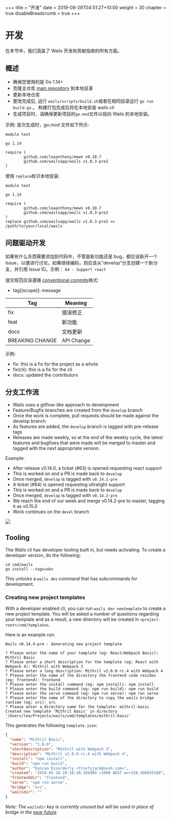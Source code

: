 +++
title = "开发"
date = 2019-08-29T04:51:27+10:00
weight = 30
chapter = true
disableBreadcrumb = true
+++

<!-- TODO:翻译未完成 -->

# 开发

在本节中，我们涵盖了 Wails 开发和贡献指南的所有方面。

## 概述

- 确保您使用的是 Go 1.14+
- 克隆主仓库 [main repository](https://github.com/wailsapp/wails) 到本地目录
- 更新本地仓库
- 更改完成后, 运行 `wails/scripts/build.sh`或者在相同目录运行 `go run build.go` 。 构建打包完成后将在本地安装 wails cli
- 生成项目时，请确保更新项目的`go.mod`文件以指向 Wails 的本地安装。

示例:
首次生成时，go.mod 文件如下所示:

```
module test

go 1.14

require (
        github.com/leaanthony/mewn v0.10.7
        github.com/wailsapp/wails v1.0.3-pre2
)
```

使用 `replace`标识本地安装:

```
module test

go 1.14

require (
        github.com/leaanthony/mewn v0.10.7
        github.com/wailsapp/wails v1.0.3-pre2
)
replace github.com/wailsapp/wails v1.0.3-pre2 => /path/to/your/local/wails
```

## 问题驱动开发

如果有什么东西需要添加到代码中，不管是新功能还是 bug，都应该新开一个 Issue，以便进行讨论。如果继续编码，则应该从“develop”分支创建一个新分支，并引用 Issue ID。示例：
`64 - Support react`

提交规范应该遵循 [conventional commits](https://www.conventionalcommits.org/en/v1.0.0-beta.3/#summary)格式:

- tag[(scope)]: message

| Tag             | Meaning    |
| --------------- | ---------- |
| fix             | 错误修正   |
| feat            | 新功能     |
| docs            | 文档更新   |
| BREAKING CHANGE | API Change |

示例:

- fix: this is a fix for the project as a whole
- fix(cli): this is a fix for the cli
- docs: updated the contributors

## 分支工作流

- Wails uses a gitflow-like approach to development
- Feature/Bugfix branches are created from the `develop` branch
- Once the work is complete, pull requests should be made against the develop branch
- As features are added, the `develop` branch is tagged with pre-release tags
- Releases are made weekly, so at the end of the weekly cycle, the latest features and bugfixes that were made will be merged to master and tagged with the next appropriate version.

Example:

- After release v0.14.0, a ticket (#63) is opened requesting react support
- This is worked on and a PR is made back to `develop`
- Once merged, `develop` is tagged with `v0.14.1-pre`
- A ticket (#64) is opened requesting ultralight support
- This is worked on and a PR is made back to `develop`
- Once merged, `develop` is tagged with `v0.14.2-pre`
- We reach the end of our week and merge v0.14.2-pre to master, tagging it as v0.15.0
- Work continues on the `devel` branch

<div class="imagecontainer">
  <img src="/images/develbranch.png">
</div>

## Tooling

The Wails cli has developer tooling built in, but needs activating. To create a developer version, do the following:

```
cd cmd/wails
go install --tags=dev
```

This unlocks a `wails dev` command that has subcommands for development.

### Creating new project templates

With a developer enabled cli, you can run `wails dev newtemplate` to create a new project template. You will be asked a number of questions regarding your template and as a result, a new directory will be created in `<project-root>/cmd/templates`.

Here is an example run:

```
Wails v0.14.4-pre - Generating new project template

? Please enter the name of your template (eg: React/Webpack Basic): Mithril Basic
? Please enter a short description for the template (eg: React with Webpack 4): Mithril with Webpack 3
? Please enter a long description: Mithril v2.0.0-rc.4 with Webpack 4
? Please enter the name of the directory the frontend code resides (eg: frontend): frontend
? Please enter the install command (eg: npm install): npm install
? Please enter the build command (eg: npm run build): npm run build
? Please enter the serve command (eg: npm run serve): npm run serve
? Please enter the name of the directory to copy the wails bridge runtime (eg: src): src
? Please enter a directory name for the template: mithril-basic
Created new template 'Mithril Basic' in directory '/Users/lea/Projects/wails/cmd/templates/mithril-basic'
```

This generates the following `template.json`:

```json
{
  "name": "Mithril Basic",
  "version": "1.0.0",
  "shortdescription": "Mithril with Webpack 3",
  "description": "Mithril v2.0.0-rc.4 with Webpack 4",
  "install": "npm install",
  "build": "npm run build",
  "author": "Duncan Disorderly <frostyjack@sesh.com>",
  "created": "2019-05-20 20:16:30.394489 +1000 AEST m=+159.490635188",
  "frontenddir": "frontend",
  "serve": "npm run serve",
  "bridge": "src",
  "wailsdir": ""
}
```

_Note: The `wailsdir` key is currently unused but will be used in place of bridge in the [near future](https://github.com/wailsapp/wails/issues/88)_

